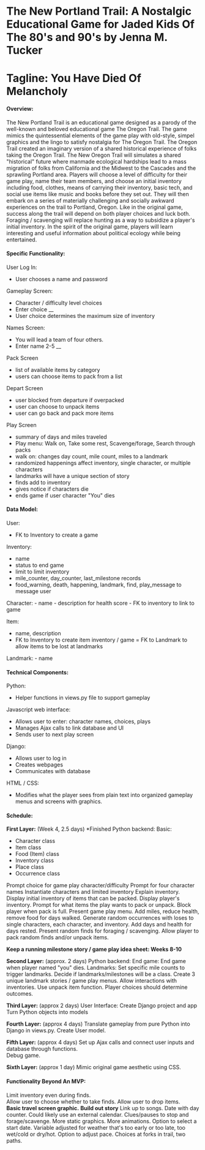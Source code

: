 # The New Portland Trail: A Nostalgic Educational Game for Jaded Kids Of The 80's and 90's by Jenna M. Tucker
# Tagline: You Have Died Of Melancholy 

#### Overview:
The New Portland Trail is an educational game designed as a parody of the well-known and beloved educational game The Oregon Trail.  The game mimics the quintessential elements of the game play with old-style, simpel graphics and the lingo to satisfy nostalgia for The Oregon Trail.  The Oregon Trail created an imaginary version of a shared historical experience of folks taking the Oregon Trail.  The New Oregon Trail will simulates a shared "historical" future where manmade ecological hardships lead to a mass migration of folks from California and the Midwest to the Cascades and the sprawling Portland area. Players will choose a level of difficulty for their game play, name their team members, and choose an initial inventory including food, clothes, means of carrying their inventory, basic tech, and social use items like music and books before they set out.  They will then embark on a series of materially challenging and socially awkward experiences on the trail to Portland, Oregon.  Like in the original game, success along the trail will depend on both player choices and luck both. Foraging / scavenging will replace hunting as a way to subsidize a player's initial inventory. In the spirit of the original game, players will learn interesting and useful information about political ecology while being entertained.  

#### Specific Functionality:

User Log In:
  - User chooses a name and password
  
Gameplay Screen:
  - Character / difficulty level choices
  - Enter choice __
  - User choice determines the maximum size of inventory

Names Screen:
  - You will lead a team of four others.
  - Enter name 2-5 __
  
Pack Screen
  - list of available items by category
  - users can choose items to pack from a list 

Depart Screen
  - user blocked from departure if overpacked
  - user can choose to unpack items
  - user can go back and pack more items 

Play Screen
  - summary of days and miles traveled 
  - Play menu:  Walk on, Take some rest, Scavenge/forage, Search through packs
  - walk on: changes day count, mile count, miles to a landmark
  - randomized happenings affect inventory, single character, or multiple characters 
  - landmarks will have a unique section of story
  - finds add to inventory 
  - gives notice if characters die 
  - ends game if user character "You" dies 

#### Data Model:

User:
  - FK to Inventory to create a game

Inventory:
  - name 
  - status to end game 
  - limit to limit inventory 
  - mile_counter, day_counter, last_milestone records
  - food_warning, death, happening, landmark, find, play_message to message user 

Character:
    - name 
    - description for health score 
    - FK to inventory to link to game 
    
Item:  
  - name, description
  - FK to Inventory to create item inventory / game 
  = FK to Landmark to allow items to be lost at landmarks 
  
Landmark:
    - name 

#### Technical Components:

Python:
   - Helper functions in views.py file to support gameplay 

Javascript web interface:
  - Allows user to enter: character names, choices, plays
  - Manages Ajax calls to link database and UI 
  - Sends user to next play screen 

Django:
  - Allows user to log in 
  - Creates webpages
  - Communicates with database 

HTML / CSS:
  - Modifies what the player sees from plain text into organized gameplay menus and screens with graphics.


#### Schedule:

**First Layer:**  (Week 4, 2.5 days)       *Finished
    Python backend:
        Basic:
  - Character class
  - Item class
  - Food (Item) class
  - Inventory class
  - Place class
  - Occurrence class

Prompt choice for game play character/difficulty
        Prompt for four character names
        Instantiate characters and limited inventory
        Explain inventory.
        Display initial inventory of items that can be packed.
        Display player's inventory.
        Prompt for what items the play wants to pack or unpack.
        Block player when pack is full.
        Present game play menu.
        Add miles, reduce health, remove food for days walked.
        Generate random occurrences with loses to single characters, each character, and inventory.
        Add days and health for days rested.
        Present random finds for foraging / scavenging.
        Allow player to pack random finds and/or unpack items.


**Keep a running milestone story / game play idea sheet:           Weeks 8-10**

**Second Layer:** (approx. 2 days)
    Python backend:
        End game:
            End game when player named "you" dies.
        Landmarks:
            Set specific mile counts to trigger landmarks.
            Decide if landmarks/milestones will be a class.
            Create 3 unique landmark stories / game play menus.
            Allow interactions with inventories. Use unpack item function.
            Player choices should determine outcomes.

**Third Layer:** (approx 2 days)
    User Interface:
        Create Django project and app 
        Turn Python objects into models 
        
**Fourth Layer:** (approx 4 days)
    Translate gameplay from pure Python into Django in views.py.
    Create User model.  

**Fifth Layer:** (approx 4 days)
    Set up Ajax calls and connect user inputs and database through functions.  
    Debug game.  
    
**Sixth Layer:** (approx 1 day)
    Mimic original game aesthetic using CSS.   


#### Functionality Beyond An MVP:
  Limit inventory even during finds.  
  Allow user to choose whether to take finds.
  Allow user to drop items.  
  **Basic travel screen graphic.**
  **Build out story** 
  Link up to songs.
  Date with day counter.  Could likely use an external calendar.
  Clues/pauses to stop and forage/scavenge.
  More static graphics.
  More animations.
  Option to select a start date.
    Variable adjusted for weather that's too early or too late, too wet/cold or
    dry/hot.
  Option to adjust pace.
  Choices at forks in trail, two paths. 